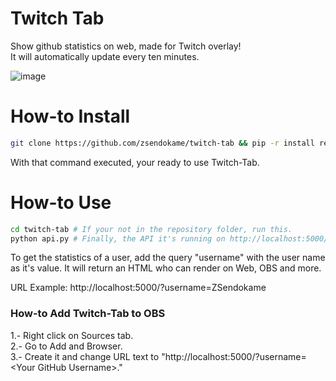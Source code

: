 # Twitch Tab
Show github statistics on web, made for Twitch overlay!<br>
It will automatically update every ten minutes.

![image](https://user-images.githubusercontent.com/70088953/158067707-4eb38222-564e-4188-a403-66ff1141293d.png)

# How-to Install
```sh
git clone https://github.com/zsendokame/twitch-tab && pip -r install requirements.txt
```
With that command executed, your ready to use Twitch-Tab.

# How-to Use
```sh
cd twitch-tab # If your not in the repository folder, run this.
python api.py # Finally, the API it's running on http://localhost:5000/.
```

To get the statistics of a user, add the query "username" with the user name as it's value.
It will return an HTML who can render on Web, OBS and more.

URL Example: http://localhost:5000/?username=ZSendokame

### How-to Add Twitch-Tab to OBS
1.- Right click on Sources tab.<br>
2.- Go to Add and Browser.<br>
3.- Create it and change URL text to "http://localhost:5000/?username=<Your GitHub Username\>."
